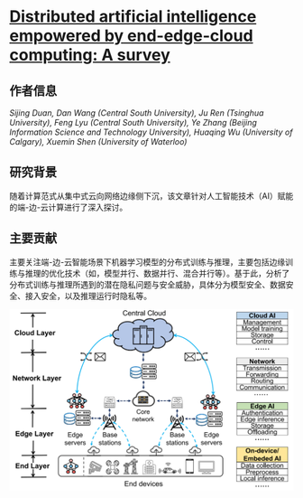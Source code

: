 # [Distributed artificial intelligence empowered by end-edge-cloud computing: A survey]([content/2023/comst23-dis-ai-eecc.md](https://doi.org/10.1109/COMST.2022.3218527))

## 作者信息
*Sijing Duan, Dan Wang (Central South University), Ju Ren (Tsinghua University), Feng Lyu (Central South University), Ye Zhang (Beijing Information Science and Technology University), Huaqing Wu (University of Calgary), Xuemin Shen (University of Waterloo)*

## 研究背景
随着计算范式从集中式云向网络边缘侧下沉，该文章针对人工智能技术（AI）赋能的端-边-云计算进行了深入探讨。

## 主要贡献
主要关注端-边-云智能场景下机器学习模型的分布式训练与推理，主要包括边缘训练与推理的优化技术（如，模型并行、数据并行、混合并行等）。基于此，分析了分布式训练与推理所遇到的潜在隐私问题与安全威胁，具体分为模型安全、数据安全、接入安全，以及推理运行时隐私等。

![](../../figs/comst23-dis-ai-eecc.png)